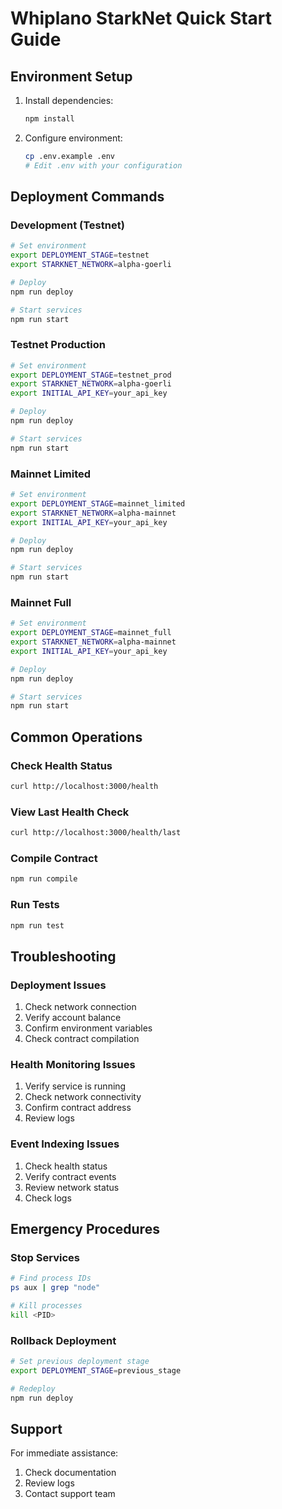 # Whiplano StarkNet Quick Start Guide

## Environment Setup

1. Install dependencies:
   ```bash
   npm install
   ```

2. Configure environment:
   ```bash
   cp .env.example .env
   # Edit .env with your configuration
   ```

## Deployment Commands

### Development (Testnet)
```bash
# Set environment
export DEPLOYMENT_STAGE=testnet
export STARKNET_NETWORK=alpha-goerli

# Deploy
npm run deploy

# Start services
npm run start
```

### Testnet Production
```bash
# Set environment
export DEPLOYMENT_STAGE=testnet_prod
export STARKNET_NETWORK=alpha-goerli
export INITIAL_API_KEY=your_api_key

# Deploy
npm run deploy

# Start services
npm run start
```

### Mainnet Limited
```bash
# Set environment
export DEPLOYMENT_STAGE=mainnet_limited
export STARKNET_NETWORK=alpha-mainnet
export INITIAL_API_KEY=your_api_key

# Deploy
npm run deploy

# Start services
npm run start
```

### Mainnet Full
```bash
# Set environment
export DEPLOYMENT_STAGE=mainnet_full
export STARKNET_NETWORK=alpha-mainnet
export INITIAL_API_KEY=your_api_key

# Deploy
npm run deploy

# Start services
npm run start
```

## Common Operations

### Check Health Status
```bash
curl http://localhost:3000/health
```

### View Last Health Check
```bash
curl http://localhost:3000/health/last
```

### Compile Contract
```bash
npm run compile
```

### Run Tests
```bash
npm run test
```

## Troubleshooting

### Deployment Issues
1. Check network connection
2. Verify account balance
3. Confirm environment variables
4. Check contract compilation

### Health Monitoring Issues
1. Verify service is running
2. Check network connectivity
3. Confirm contract address
4. Review logs

### Event Indexing Issues
1. Check health status
2. Verify contract events
3. Review network status
4. Check logs

## Emergency Procedures

### Stop Services
```bash
# Find process IDs
ps aux | grep "node"

# Kill processes
kill <PID>
```

### Rollback Deployment
```bash
# Set previous deployment stage
export DEPLOYMENT_STAGE=previous_stage

# Redeploy
npm run deploy
```

## Support
For immediate assistance:
1. Check documentation
2. Review logs
3. Contact support team 